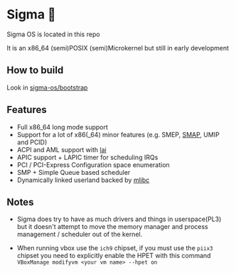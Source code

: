 # Sigma :rocket:
Sigma OS is located in this repo
 
It is an x86_64 (semi)POSIX (semi)Microkernel but still in early development
 
## How to build
Look in [sigma-os/bootstrap](https://github.com/sigma-os/bootstrap)
 
## Features
- Full x86_64 long mode support
- Support for a lot of x86(\_64) minor features (e.g. SMEP, [SMAP](https://en.wikipedia.org/wiki/Supervisor_Mode_Access_Prevention), UMIP and PCID)
- ACPI and AML support with [lai](https://www.github.com/qword-os/lai)
- APIC support + LAPIC timer for scheduling IRQs
- PCI / PCI-Express Configuration space enumeration
- SMP + Simple Queue based scheduler
- Dynamically linked userland backed by [mlibc](https://www.github.com/managarm/mlibc)
 
## Notes

- Sigma does try to have as much drivers and things in userspace(PL3) but it doesn't attempt to move the memory manager and process management / scheduler out of the kernel.

- When running vbox use the `ich9` chipset, if you must use the `piix3` chipset you need to explicitly enable the HPET with this command `VBoxManage modifyvm <your vm name> --hpet on`
